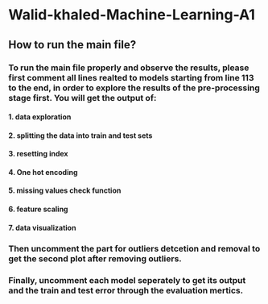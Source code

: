 # Walid-khaled-Machine-Learning-A1
## How to run the main file?
### To run the main file properly and observe the results, please first comment all lines realted to models starting from line 113 to the end, in order to explore the results of the pre-processing stage first. You will get the output of:
#### 1. data exploration
#### 2. splitting the data into train and test sets
#### 3. resetting index
#### 4. One hot encoding
#### 5. missing values check function
#### 6. feature scaling
#### 7. data visualization

### Then uncomment the part for outliers detcetion and removal to get the second plot after removing outliers. 

### Finally, uncomment each model seperately to get its output and the train and test error through the evaluation mertics. 



